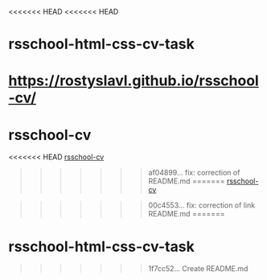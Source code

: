 <<<<<<< HEAD
<<<<<<< HEAD
# rsschool-html-css-cv-task
https://rostyslavl.github.io/rsschool-cv/
=======
# rsschool-cv
<<<<<<< HEAD
[rsschool-cv](https://RostyslavL/rsschool-cv/cv)
>>>>>>> af04899... fix: correction of README.md
=======
[rsschool-cv](https://RostyslavL.github.io/rsschool-cv/cv)

>>>>>>> 00c4553... fix: correction of link README.md
=======
# rsschool-html-css-cv-task
>>>>>>> 1f7cc52... Create README.md
